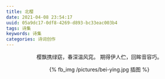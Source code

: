 ```yaml
---
title: 北樱
date: 2021-04-08 23:54:17
uuid: 05a9dc17-0df8-4269-d893-bc33eac003b4
tags: 诗集
keywords: 诗集
categories: 诗词创作
---
```

<center>

樱飘携绿窈，春深温风窕。
期得伊人伫，回眸音容巧。

</center>

<center>{% fb_img /pictures/bei-ying.jpg 插图 %}</center>

